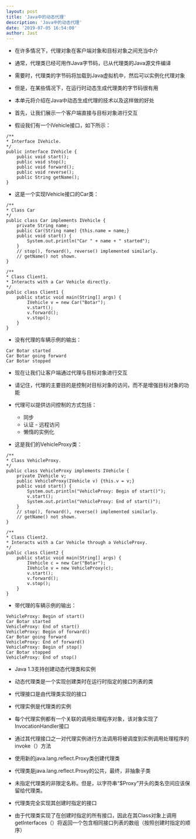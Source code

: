 ```yaml
---
layout: post
title: 'Java中的动态代理'
description: 'Java中的动态代理'
date: '2019-07-05 16:54:00'
author: Jast
---
```


- 在许多情况下，代理对象在客户端对象和目标对象之间充当中介

- 通常，代理类已经可用作Java字节码，已从代理类的Java源文件编译

- 需要时，代理类的字节码将加载到Java虚拟机中，然后可以实例化代理对象

- 但是，在某些情况下，在运行时动态生成代理类的字节码很有用

- 本单元将介绍在Java中动态生成代理的技术以及这样做的好处

- 首先，让我们展示一个客户端直接与目标对象进行交互

- 假设我们有一个IVehicle接口，如下所示：

```
/**
* Interface IVehicle.
*/
public interface IVehicle {
    public void start();
    public void stop();
    public void forward();
    public void reverse();
    public String getName();
}
```
- 这是一个实现IVehicle接口的Car类：
```
/**
* Class Car
*/
public class Car implements IVehicle {
    private String name;
    public Car(String name) {this.name = name;}
    public void start() {
        System.out.println("Car " + name + " started");
    }
    // stop(), forward(), reverse() implemented similarly.
    // getName() not shown.
}
```

```
/**
* Class Client1.
* Interacts with a Car Vehicle directly.
*/
public class Client1 {
    public static void main(String[] args) {
        IVehicle v = new Car("Botar");
        v.start();
        v.forward();
        v.stop();
    }
}
```
- 没有代理的车辆示例的输出：
```
Car Botar started
Car Botar going forward
Car Botar stopped
```

- 现在让我们让客户端通过代理与目标对象进行交互

- 请记住，代理的主要目的是控制对目标对象的访问，而不是增强目标对象的功能

- 代理可以提供访问控制的方式包括：
    - 同步
    - 认证
    - 远程访问
    - 懒惰的实例化

- 这是我们的VehicleProxy类：
```
/**
* Class VehicleProxy.
*/
public class VehicleProxy implements IVehicle {
    private IVehicle v;
    public VehicleProxy(IVehicle v) {this.v = v;}
    public void start() {
        System.out.println("VehicleProxy: Begin of start()");
        v.start();
        System.out.println("VehicleProxy: End of start()");
    }
    // stop(), forward(), reverse() implemented similarly.
    // getName() not shown.
}
```

```
/**
* Class Client2.
* Interacts with a Car Vehicle through a VehicleProxy.
*/
public class Client2 {
    public static void main(String[] args) {
        IVehicle c = new Car("Botar");
        IVehicle v = new VehicleProxy(c);
        v.start();
        v.forward();
        v.stop();
    }
}
```
- 带代理的车辆示例的输出：
```
VehicleProxy: Begin of start()
Car Botar started
VehicleProxy: End of start()
VehicleProxy: Begin of forward()
Car Botar going forward
VehicleProxy: End of forward()
VehicleProxy: Begin of stop()
Car Botar stopped
VehicleProxy: End of stop()
```

- Java 1.3支持创建动态代理类和实例

- 动态代理类是一个实现创建类时在运行时指定的接口列表的类

- 代理接口是由代理类实现的接口

- 代理实例是代理类的实例

- 每个代理实例都有一个关联的调用处理程序对象，该对象实现了InvocationHandler接口

- 通过其代理接口之一对代理实例进行方法调用将被调度到实例调用处理程序的invoke（）方法

- 使用新的java.lang.reflect.Proxy类创建代理类

- 代理类是java.lang.reflect.Proxy的公共，最终，非抽象子类

- 未指定代理类的非限定名称。但是，以字符串“$Proxy”开头的类名空间应该保留给代理类。

- 代理类完全实现其创建时指定的接口

- 由于代理类实现了在创建时指定的所有接口，因此在其Class对象上调用getInterfaces（）将返回一个包含相同接口列表的数组（按照创建时指定的顺序）